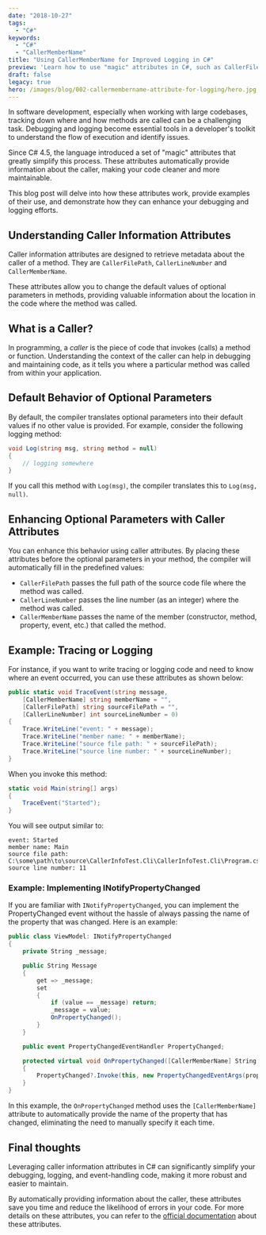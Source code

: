 ```yaml
---
date: "2018-10-27"
tags:
  - "C#"
keywords:
  - "C#"
  - "CallerMemberName"
title: "Using CallerMemberName for Improved Logging in C#"
preview: 'Learn how to use "magic" attributes in C#, such as CallerFilePath, CallerLineNumber, and CallerMemberName, to retrieve caller information and improve logging functionality.'
draft: false
legacy: true
hero: /images/blog/002-callermembername-attribute-for-logging/hero.jpg
---
```


In software development, especially when working with large codebases, tracking down where and how methods are called can be a challenging task. Debugging and logging become essential tools in a developer's toolkit to understand the flow of execution and identify issues.

Since C# 4.5, the language introduced a set of "magic" attributes that greatly simplify this process. These attributes automatically provide information about the caller, making your code cleaner and more maintainable.

This blog post will delve into how these attributes work, provide examples of their use, and demonstrate how they can enhance your debugging and logging efforts.

## Understanding Caller Information Attributes

Caller information attributes are designed to retrieve metadata about the caller of a method. They are `CallerFilePath`, `CallerLineNumber` and `CallerMemberName`.

These attributes allow you to change the default values of optional parameters in methods, providing valuable information about the location in the code where the method was called.

## What is a Caller?

In programming, a *caller* is the piece of code that invokes (calls) a method or function. Understanding the context of the caller can help in debugging and maintaining code, as it tells you where a particular method was called from within your application.

## Default Behavior of Optional Parameters

By default, the compiler translates optional parameters into their default values if no other value is provided. For example, consider the following logging method:

```csharp
void Log(string msg, string method = null)
{
    // logging somewhere
}
```

If you call this method with `Log(msg)`, the compiler translates this to `Log(msg, null)`.

## Enhancing Optional Parameters with Caller Attributes

You can enhance this behavior using caller attributes. By placing these attributes before the optional parameters in your method, the compiler will automatically fill in the predefined values:

- `CallerFilePath` passes the full path of the source code file where the method was called.
- `CallerLineNumber` passes the line number (as an integer) where the method was called.
- `CallerMemberName` passes the name of the member (constructor, method, property, event, etc.) that called the method.

## Example: Tracing or Logging

For instance, if you want to write tracing or logging code and need to know where an event occurred, you can use these attributes as shown below:

```csharp
public static void TraceEvent(string message,
    [CallerMemberName] string memberName = "",
    [CallerFilePath] string sourceFilePath = "",
    [CallerLineNumber] int sourceLineNumber = 0)
{
    Trace.WriteLine("event: " + message);
    Trace.WriteLine("member name: " + memberName);
    Trace.WriteLine("source file path: " + sourceFilePath);
    Trace.WriteLine("source line number: " + sourceLineNumber);
}
```

When you invoke this method:

```csharp
static void Main(string[] args)
{
    TraceEvent("Started");
}
```

You will see output similar to:

```plaintext
event: Started
member name: Main
source file path: C:\some\path\to\source\CallerInfoTest.Cli\CallerInfoTest.Cli\Program.cs
source line number: 11
```

### Example: Implementing INotifyPropertyChanged

If you are familiar with `INotifyPropertyChanged`, you can implement the PropertyChanged event without the hassle of always passing the name of the property that was changed. Here is an example:

```csharp
public class ViewModel: INotifyPropertyChanged
{
    private String _message;

    public String Message
    {
        get => _message;
        set
        {
            if (value == _message) return;
            _message = value;
            OnPropertyChanged();
        }
    }

    public event PropertyChangedEventHandler PropertyChanged;

    protected virtual void OnPropertyChanged([CallerMemberName] String propertyName = null)
    {
        PropertyChanged?.Invoke(this, new PropertyChangedEventArgs(propertyName));
    }
}
```

In this example, the `OnPropertyChanged` method uses the `[CallerMemberName]` attribute to automatically provide the name of the property that has changed, eliminating the need to manually specify it each time.

## Final thoughts

Leveraging caller information attributes in C# can significantly simplify your debugging, logging, and event-handling code, making it more robust and easier to maintain.

By automatically providing information about the caller, these attributes save you time and reduce the likelihood of errors in your code. For more details on these attributes, you can refer to the [official documentation](https://docs.microsoft.com/ru-ru/dotnet/csharp/programming-guide/concepts/caller-information) about these attributes.
